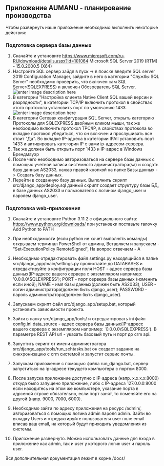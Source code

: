## Приложение AUMANU - планирование производства

Чтобы развернуть наше приложение необходимо выполнить некоторые действия:
### Подготовка сервера базы данных

 1. Скачайте и установите https://www.microsoft.com/ru-RU/download/details.aspx?id=101064 Microsoft SQL Server 2019 (RTM) - 15.0.2000.5 (X64)
 2.  Настройте SQL сервер зайдя в пуск -> в поиске введите SQL server 2019 Configuration Manager, зайдите в него в категории "Службы SQL Server" необходимо проверить, что включен сам SQL Server(SQLEXPRESS) и включен Обозреватель SQL Server.
![enter image description here](https://i.imgur.com/hNwlfje.png)
 3. В категории "Настройка клиента Native Client SQL вашей версии и разрядности",  в категории TCP/IP 	включить протокол	в свойствах этого протокола установить порт по умолчанию 1433.
![enter image description here](https://i.imgur.com/OAVL139.png)
4. В категории Сетевая конфигурация SQL Server, открыть категорию Протоколы для SQLEXPRESS двойным кликом мыши, так же необходимо включить протокол TPC/IP, в свойствах протокола во вкладке протокол убедиться, что он включен и прослушивать все стоит "Да". Во вкладке IP-адреса в категории IPAII установить порт 1433 и активировать категории IP с вами ip-адресом сервера.
5. Так же должен быть открыть порт 1433 и IP-адрес в Windows Брендмауэр
6. После чего необходимо авторизоваться на сервере базы данных с помощью учетной записи системного администратора(sa) и создать базу данных AS2033, нажав правой кнопкой на папке Базы данных -> Создать базу данных.
7. Перейти в созданную базу данных. Выполнить скрипт src/django_app/deploy.sql данный скрипт создает структуру базы БД, в базе данных AS2033 и пользователя с логином django_user и паролем django_user.

### Подготовка web-приложения
 1. Скачайте и установите Python 3.11.2 с официального сайта: https://www.python.org/downloads/ при установки поставьте галочку Add Python to PATH
 2. При необходимости (если python не хочет выполнять команды) открываем терминал PowerShell от админа, Вставляем и запускаем - "Set-ExecutionPolicy RemoteSigned", На вопрос отвечаем - A
 3. Необходимо отредактировать файл settings.py находящийся в папке src/django_app/main/settings.py пролистайте до DATABASES и отредактируйте в конфигурации поля
    HOST - адрес сервера базы данных(IP-адресс вашего сервера c экземпляром например: '0.0.0.0\SQLEXPRESS');
    PORT - порт сервера базы данных (изменить если иной);
    NAME - имя базы данных(должен быть AS2033);
    USER - логин администратора(должен быть django_user);
    PASSWORD - пароль администратора(должен быть django_user).
   
 4. Запускаем скрипт файл src/django_app/setup.bat, который установить зависимости проекта.
 5. Зайти в папку src/django_app/tools/ и отредактировать ini файл config.ini data_source - адрес сервера базы данных(IP-адресс вашего сервера c экземпляром например: '0.0.0.0\SQLEXPRESS'). В параметре REST API url - указать базовый путь и порт до crm api.
 6. Запустить скрипт от имени администратора src/django_app/tools/run_schtasks.bat он создаст задание на синхронизацию с crm системой и запустит сервис почты.
 7. Запускам приложение с помощью файла run_django.bat, сервер запуститься на ip-адресе текущего компьютера с портом 8000.
8. После запуска приложение доступно с IP-адреса (напр. x.x.x.x:8000) откуда было запущено приложение, 
либо с IP-адреса 127.0.0.0:8000 если находитесь на этом же компьютере,
указание порта в адрсеной строке обязательно, если порт занят, то поменяйте его на другой (напр. 9000, 7000, 6000).
9.  Необходимо зайти по адресу приложения на ресурс /admin/, авторизоваться с помощью логина admin пароля admin. Зайти во вкладку Users и отредактируйте пользователя user поле email вписав ваш email, на который будут приходить уведомления из системы.
10. Приложение развернуто. Можно использовать данные для входа в приложение как admin, так и user у которого логин user и пароль user.

Вся дополнительная документация лежит в корне /docs/

